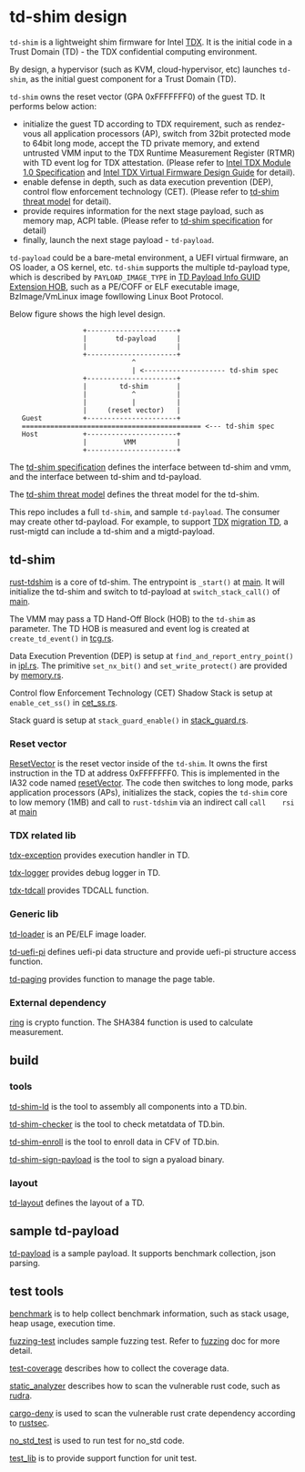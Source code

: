 # td-shim design

`td-shim` is a lightweight shim firmware for Intel [TDX](https://www.intel.com/content/www/us/en/developer/articles/technical/intel-trust-domain-extensions.html). It is the initial code in a Trust Domain (TD) - the TDX confidential computing environment.

By design, a hypervisor (such as KVM, cloud-hypervisor, etc) launches `td-shim`, as the initial guest component for a Trust Domain (TD).

`td-shim` owns the reset vector (GPA 0xFFFFFFF0) of the guest TD. It performs below action:
 * initialize the guest TD according to TDX requirement, such as rendez-vous all application processors (AP), switch from 32bit protected mode to 64bit long mode, accept the TD private memory, and extend untrusted VMM input to the TDX Runtime Measurement Register (RTMR) with TD event log for TDX attestation. (Please refer to [Intel TDX Module 1.0 Specification](https://www.intel.com/content/dam/develop/external/us/en/documents/tdx-module-1.0-public-spec-v0.931.pdf) and [Intel TDX Virtual Firmware Design Guide](https://www.intel.com/content/dam/develop/external/us/en/documents/tdx-virtual-firmware-design-guide-rev-1.01.pdf) for detail).
 * enable defense in depth, such as data execution prevention (DEP), control flow enforcement technology (CET). (Please refer to [td-shim threat model](threat_model.md) for detail).
 * provide requires information for the next stage payload, such as memory map, ACPI table. (Please refer to [td-shim specification](tdshim_spec.md) for detail)
 * finally, launch the next stage payload - `td-payload`.

`td-payload` could be a bare-metal environment, a UEFI virtual firmware, an OS loader, a OS kernel, etc. `td-shim` supports the multiple td-payload type, which is described by `PAYLOAD_IMAGE_TYPE` in [TD Payload Info GUID Extension HOB](tdshim_spec.md#td-payload-info-guid-extension-hob), such as a PE/COFF or ELF executable image, BzImage/VmLinux image fowllowing Linux Boot Protocol.

Below figure shows the high level design.

   ```
                     +----------------------+
                     |       td-payload     |
                     |                      |
                     +----------------------+
                                 ^
                                 | <-------------------- td-shim spec
                     +----------------------+
                     |        td-shim       |
                     |           ^          |
                     |           |          |
                     |     (reset vector)   |
      Guest          +----------------------+
      ============================================ <--- td-shim spec
      Host           +----------------------+
                     |         VMM          |
                     +----------------------+

   ```

The [td-shim specification](tdshim_spec.md) defines the interface between td-shim and vmm, and the interface between td-shim and td-payload.

The [td-shim threat model](threat_model.md) defines the threat model for the td-shim.

This repo includes a full `td-shim`, and sample `td-payload`. The consumer may create other td-payload. For example, to support [TDX](https://www.intel.com/content/www/us/en/developer/articles/technical/intel-trust-domain-extensions.html) [migration TD](https://www.intel.com/content/dam/develop/external/us/en/documents/tdx-migration-td-design-guide-348987-001.pdf), a rust-migtd can include a td-shim and a migtd-payload.

## td-shim

[rust-tdshim](../td-shim) is a core of td-shim. The entrypoint is `_start()` at [main](../td-shim/src/bin/td-shim/main.rs). It will initialize the td-shim and switch to td-payload at `switch_stack_call()` of [main](../td-shim/src/bin/td-shim/main.rs).

The VMM may pass a TD Hand-Off Block (HOB) to the `td-shim` as parameter. The TD HOB is measured and event log is created at `create_td_event()` in [tcg.rs](../td-shim/src/tcg.rs).

Data Execution Prevention (DEP) is setup at `find_and_report_entry_point()` in [ipl.rs](../td-shim/src/ipl.rs). The primitive `set_nx_bit()` and `set_write_protect()` are provided by [memory.rs](../td-shim/src/memory.rs).

Control flow Enforcement Technology (CET) Shadow Stack is setup at `enable_cet_ss()` in [cet_ss.rs](../td-shim/src/bin/td-shim/cet_ss.rs).

Stack guard is setup at `stack_guard_enable()` in [stack_guard.rs](../td-shim/src/stack_guard.rs).

### Reset vector

[ResetVector](../td-shim/ResetVector) is the reset vector inside of the `td-shim`. It owns the first instruction in the TD at address 0xFFFFFFF0. This is implemented in the IA32 code named [resetVector](../td-shim/ResetVector/Ia32/ResetVectorVtf0.asm). The code then switches to long mode, parks application processors (APs), initializes the stack, copies the `td-shim` core to low memory (1MB) and call to `rust-tdshim` via an indirect call `call    rsi` at [main](../td-shim/ResetVector/Main.asm)

### TDX related lib

[tdx-exception](../td-exception) provides execution handler in TD.

[tdx-logger](../td-logger) provides debug logger in TD.

[tdx-tdcall](../td-logger) provides TDCALL function.

### Generic lib

[td-loader](../td-loader) is an PE/ELF image loader.

[td-uefi-pi](../td-uefi-pi) defines uefi-pi data structure and provide uefi-pi structure access function.

[td-paging](../td-paging) provides function to manage the page table.

### External dependency

[ring](https://github.com/jyao1/ring/tree/uefi_support) is crypto function. The SHA384 function is used to calculate measurement.

## build

### tools

[td-shim-ld](../td-shim-tools/src/bin/td-shim-ld) is the tool to assembly all components into a TD.bin.

[td-shim-checker](../td-shim-tools/src/bin/td-shim-checker) is the tool to check metatdata of TD.bin.

[td-shim-enroll](../td-shim-tools/src/bin/td-shim-enroll) is the tool to enroll data in CFV of TD.bin.

[td-shim-sign-payload](../td-shim-tools/src/bin/td-shim-sign-payload) is the tool to sign a pyaload binary.

### layout

[td-layout](../td-layout) defines the layout of a TD.

## sample td-payload

[td-payload](../td-payload) is a sample payload. It supports benchmark collection, json parsing.

## test tools

[benchmark](../devtools/td-benchmark) is to help collect benchmark information, such as stack usage, heap usage, execution time.

[fuzzing-test](../fuzzing) includes sample fuzzing test. Refer to [fuzzing](doc/fuzzing.md) doc for more detail.

[test-coverage](doc/unit_test_coverage.md) describes how to collect the coverage data.

[static_analyzer](doc/static_analyzer.md) describes how to scan the vulnerable rust code, such as [rudra](https://github.com/sslab-gatech/Rudra).

[cargo-deny](../.github/workflows/deny.yml) is used to scan the vulnerable rust crate dependency according to [rustsec](https://rustsec.org/).

[no_std_test](../no_std_test) is used to run test for no_std code.

[test_lib](../test_lib) is to provide support function for unit test.
